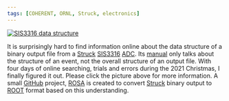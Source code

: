 ```yaml
---
tags: [COHERENT, ORNL, Struck, electronics]
---
```


[![SIS3316 data structure](https://drive.google.com/uc?id=18IFF7jwUIV335iYFMGHka-D9cdxdex1i)](
https://docs.google.com/presentation/d/e/2PACX-1vQ8q9QP3hZKz1GvGrbdIByHBSqEr8Z2XLoKUVqJaOV7qcGFtBahEKQnFrE8yiFEXoPuPR3n_i-c1a2m/pub?start=false&loop=false&delayms=3000)

It is surprisingly hard to find information online about the data structure of a binary output file from a [Struck][] [SIS3316][] [ADC][]. Its [manual][] only talks about the structure of an event, not the overall structure of an output file. With four days of online searching, trials and errors during the 2021 Christmas, I finally figured it out. Please click the picture above for more information. A small [GitHub][] project, [ROSA][] is created to convert [Struck][] binary output to [ROOT][] format based on this understanding.

[Struck]: https://www.struck.de
[SIS3316]: https://www.struck.de/sis3316.html
[ADC]: https://www.struck.de/vme.htm
[manual]: https://www.slac.stanford.edu/grp/ssrl/spear/epics/site/gtr/sis3302-M-010E-001-v109.pdf
[GitHub]: https://github.com
[ROSA]: https://github.com/jintonic/rosa
[ROOT]: https://root.cern.ch

